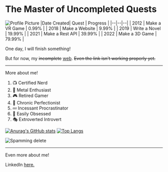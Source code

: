 # The Master of Uncompleted Quests
![Profile Picture](https://socialmagz.com/wp-content/uploads/2020/12/anime-glasses.jpg)
|Date Created| Quest | Progress | 
|--|--|--|
| 2012 | Make a VR Game | 0.99% |
| 2018 | Make a Website | 9.99% |
| 2019 | Write a Novel | 19.99% |
| 2021 | Make a Rest API | 39.99% |
| 2022 | Make a 3D Game | 79.99% |

One day, I will finish something!

But for now, my ~~incomplete~~ [web](https://github.com/khosbilegt/khosbilegt). ~~Even the link isn't working properly yet.~~

---
More about me!

 1. 📺 Certified Nerd
 2. 🎸 Metal Enthusiast
 3. 🎮 Retired Gamer
 4. 📏 Chronic Perfectionist
 5. 💤 Incessant Procrastinator 
 6. 🐝 Easily Obsessed
 7. 🎭 Extroverted Introvert

[![Anurag's GitHub stats](https://github-readme-stats.vercel.app/api?username=khosbilegt)](https://github.com/anuraghazra/github-readme-stats)
[![Top Langs](https://github-readme-stats.vercel.app/api/top-langs/?username=khosbilegt&hide_progress=true)](https://github.com/anuraghazra/github-readme-stats)

![Spamming delete](https://64.media.tumblr.com/e8fd3aa29526c41511c60505f64a0098/tumblr_psdjxl5hCT1t9q05y_540.gif)

---

Even more about me!

LinkedIn [here.](https://www.linkedin.com/in/khosbilegt-bilegsaikhan-82929424b/)
